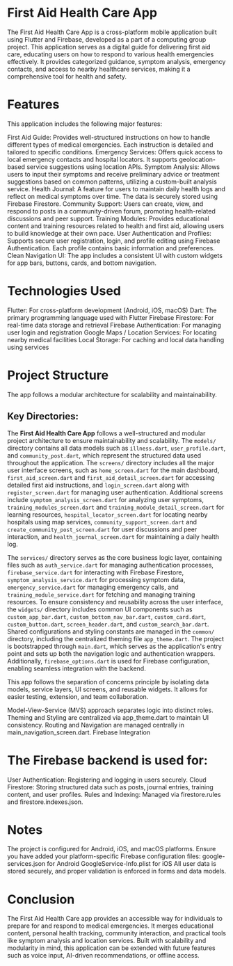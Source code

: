 # First Aid Health Care App

The First Aid Health Care App is a cross-platform mobile application built using Flutter and Firebase, developed as a part of a computing group project. This application serves as a digital guide for delivering first aid care, educating users on how to respond to various health emergencies effectively. It provides categorized guidance, symptom analysis, emergency contacts, and access to nearby healthcare services, making it a comprehensive tool for health and safety.

# Features

This application includes the following major features:

First Aid Guide: Provides well-structured instructions on how to handle different types of medical emergencies. Each instruction is detailed and tailored to specific conditions.
Emergency Services: Offers quick access to local emergency contacts and hospital locators. It supports geolocation-based service suggestions using location APIs.
Symptom Analysis: Allows users to input their symptoms and receive preliminary advice or treatment suggestions based on common patterns, utilizing a custom-built analysis service.
Health Journal: A feature for users to maintain daily health logs and reflect on medical symptoms over time. The data is securely stored using Firebase Firestore.
Community Support: Users can create, view, and respond to posts in a community-driven forum, promoting health-related discussions and peer support.
Training Modules: Provides educational content and training resources related to health and first aid, allowing users to build knowledge at their own pace.
User Authentication and Profiles: Supports secure user registration, login, and profile editing using Firebase Authentication. Each profile contains basic information and preferences.
Clean Navigation UI: The app includes a consistent UI with custom widgets for app bars, buttons, cards, and bottom navigation.

# Technologies Used

Flutter: For cross-platform development (Android, iOS, macOS)
Dart: The primary programming language used with Flutter
Firebase Firestore: For real-time data storage and retrieval
Firebase Authentication: For managing user login and registration
Google Maps / Location Services: For locating nearby medical facilities
Local Storage: For caching and local data handling using services
# Project Structure

The app follows a modular architecture for scalability and maintainability.
## Key Directories:
The **First Aid Health Care App** follows a well-structured and modular project architecture to ensure maintainability and scalability. The `models/` directory contains all data models such as `illness.dart`, `user_profile.dart`, and `community_post.dart`, which represent the structured data used throughout the application. The `screens/` directory includes all the major user interface screens, such as `home_screen.dart` for the main dashboard, `first_aid_screen.dart` and `first_aid_detail_screen.dart` for accessing detailed first aid instructions, and `login_screen.dart` along with `register_screen.dart` for managing user authentication. Additional screens include `symptom_analysis_screen.dart` for analyzing user symptoms, `training_modules_screen.dart` and `training_module_detail_screen.dart` for learning resources, `hospital_locator_screen.dart` for locating nearby hospitals using map services, `community_support_screen.dart` and `create_community_post_screen.dart` for user discussions and peer interaction, and `health_journal_screen.dart` for maintaining a daily health log.

The `services/` directory serves as the core business logic layer, containing files such as `auth_service.dart` for managing authentication processes, `firebase_service.dart` for interacting with Firebase Firestore, `symptom_analysis_service.dart` for processing symptom data, `emergency_service.dart` for managing emergency calls, and `training_module_service.dart` for fetching and managing training resources. To ensure consistency and reusability across the user interface, the `widgets/` directory includes common UI components such as `custom_app_bar.dart`, `custom_bottom_nav_bar.dart`, `custom_card.dart`, `custom_button.dart`, `screen_header.dart`, and `custom_search_bar.dart`. Shared configurations and styling constants are managed in the `common/` directory, including the centralized theming file `app_theme.dart`. The project is bootstrapped through `main.dart`, which serves as the application's entry point and sets up both the navigation logic and authentication wrappers. Additionally, `firebase_options.dart` is used for Firebase configuration, enabling seamless integration with the backend.

This app follows the separation of concerns principle by isolating data models, service layers, UI screens, and reusable widgets. It allows for easier testing, extension, and team collaboration.

Model-View-Service (MVS) approach separates logic into distinct roles.
Theming and Styling are centralized via app_theme.dart to maintain UI consistency.
Routing and Navigation are managed centrally in main_navigation_screen.dart.
Firebase Integration

# The Firebase backend is used for:

User Authentication: Registering and logging in users securely.
Cloud Firestore: Storing structured data such as posts, journal entries, training content, and user profiles.
Rules and Indexing: Managed via firestore.rules and firestore.indexes.json.
# Notes

The project is configured for Android, iOS, and macOS platforms.
Ensure you have added your platform-specific Firebase configuration files:
google-services.json for Android
GoogleService-Info.plist for iOS
All user data is stored securely, and proper validation is enforced in forms and data models.
# Conclusion

The First Aid Health Care app provides an accessible way for individuals to prepare for and respond to medical emergencies. It merges educational content, personal health tracking, community interaction, and practical tools like symptom analysis and location services. Built with scalability and modularity in mind, this application can be extended with future features such as voice input, AI-driven recommendations, or offline access.
